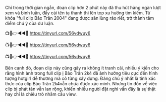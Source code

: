 Chỉ trong thời gian ngắn, đoạn clip hơn 2 phút này đã thu hút hàng ngàn lượt xem và bình luận, đẩy cái tên tạ thanh thi lên top xu hướng tìm kiếm. Từ khóa "full clip Bảo Trân 2004" đang được săn lùng ráo riết, trở thành tâm điểm chú ý của dư luận.

📺📱👉◄◄🔴 https://tinyurl.com/56vdwuy6

📺📱👉◄◄🔴 https://tinyurl.com/56vdwuy6

📺📱👉◄◄🔴 https://tinyurl.com/56vdwuy6



Bên cạnh đó, đoạn clip này cũng gây ra không ít tranh cãi, nhiều ý kiến cho rằng hình ảnh trong full clip ị Bảo Trân 2k4 đã ảnh hưởng tiêu cực đến hình tượng hotgirl dễ thương mà cô từng xây dựng. Đáng chú ý nhất là tính xác thực của clip Bảo Trân 2k4vẫn chưa được xác minh. Nhưng tin đồn về việc clip bị phát tán vẫn lan rộng, khiến nhiều người đặt nghi vấn đây là sự thật hay chỉ là chiêu trò nhằm câu view. 
